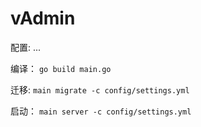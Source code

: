 # vAdmin

配置:
...

编译：
`go build main.go`

迁移:
`main migrate -c config/settings.yml`

启动：
`main server -c config/settings.yml`
